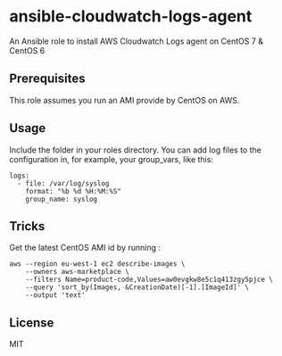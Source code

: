 # ansible-cloudwatch-logs-agent

An Ansible role to install AWS Cloudwatch Logs agent on CentOS 7 & CentOS 6

## Prerequisites

This role assumes you run an AMI provide by CentOS on AWS.

## Usage

Include the folder in your roles directory. You can add log files to the configuration in, for example, your group_vars, like this:

```
logs:
  - file: /var/log/syslog
    format: "%b %d %H:%M:%S"
    group_name: syslog
```

## Tricks 

Get the latest CentOS AMI id by running :

```
aws --region eu-west-1 ec2 describe-images \
    --owners aws-marketplace \
    --filters Name=product-code,Values=aw0evgkw8e5c1q413zgy5pjce \
    --query 'sort_by(Images, &CreationDate)[-1].[ImageId]' \
    --output 'text'
```

## License

MIT
